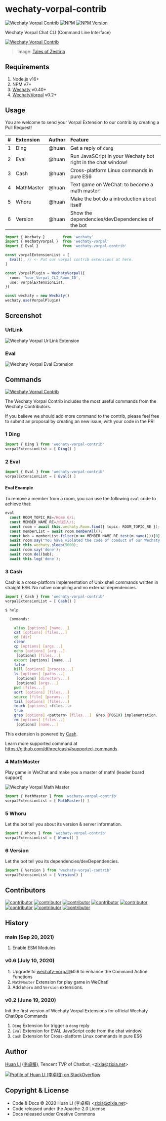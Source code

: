 # wechaty-vorpal-contrib

[![Wechaty Vorpal Contrib](https://img.shields.io/badge/Wechaty-Vorpal-brightgreen.svg)](https://github.com/wechaty/wechaty-vorpal)
[![NPM](https://github.com/wechaty/wechaty-vorpal-contrib/workflows/NPM/badge.svg)](https://github.com/wechaty/wechaty-vorpal-contrib/actions?query=workflow%3ANPM)
 [![NPM Version](https://img.shields.io/npm/v/wechaty-vorpal-contrib?color=brightgreen)](https://www.npmjs.com/package/wechaty-vorpal-contrib)

Wechaty Vorpal Chat CLI (Command Line Interface)

[![Wechaty Vorpal Contrib](docs/images/vorpal-contrib.png)](https://github.com/wechaty/wechaty-vorpal-contrib)

> Image: [Tales of Zestiria](https://shyonaaisha.tumblr.com/post/146096253441/neylakiiroisenkou-tales-of-zestiria-weapons)

## Requirements

1. Node.js v16+
2. NPM v7+
3. [Wechaty](https://github.com/wechaty/wechaty) v0.40+
4. [WechatyVorpal](https://github.com/wechaty/wechaty-vorpal) v0.2+

## Usage

You are welcome to send your Vorpal Extension to our contrib by creating a Pull Request!

| # | Extension | Author | Feature |
| :--- | :--- | :--- | :--- |
| 1 | Ding | @huan | Get a reply of `dong` |
| 2 | Eval | @huan | Run JavaSCript in your Wechaty bot right in the chat window! |
| 3 | Cash | @huan | Cross-platform Linux commands in pure ES6 |
| 4 | MathMaster | @huan | Text game on WeChat: to become a math master! |
| 5 | Whoru | @huan | Make the bot do a introduction about itself |
| 6 | Version | @huan | Show the dependencies/devDependencies of the bot |

```ts
import { Wechaty }        from 'wechaty'
import { WechatyVorpal }  from 'wechaty-vorpal'
import { Eval }           from 'wechaty-vorpal-contrib'

const vorpalExtensionList = [
  Eval(), // <- Put our vorpal contrib extensions at here.
]

const VorpalPlugin = WechatyVorpal({
  room: 'Your_Vorpal_CLI_Room_ID',
  use: vorpalExtensionList,
})

const wechaty = new Wechaty()
wechaty.use(VorpalPlugin)
```

## Screenshot

### UrlLink

![Wechaty Vorpal UrlLink Extension](docs/images/wechaty-vorpal-url-link.png)

### Eval

![Wechaty Vorpal Eval Extension](docs/images/wechaty-vorpal-eval.png)

## Commands

[![Wechaty Vorpal Contrib](https://img.shields.io/badge/Wechaty%20Vorpal-Contrib-brightgreen.svg)](https://github.com/wechaty/wechaty-vorpal-contrib)

The Wechaty Vorpal Contrib includes the most useful commands from the Wechaty Contributors.

If you believe we should add more command to the contrib, please feel free to submit an proposal by creating an new issue, with your code in the PR!

### 1 Ding

```ts
import { Ding } from 'wechaty-vorpal-contrib'
vorpalExtensionList = [ Ding() ]
```

### 2 Eval

```ts
import { Eval } from 'wechaty-vorpal-contrib'
vorpalExtensionList = [ Eval() ]
```

#### Eval Example

To remove a member from a room, you can use the following `eval` code to achieve that:

```ts
eval
  const ROOM_TOPIC_RE=/Home 6/i;
  const MEMBER_NAME_RE=/纸超人/i;
  const room = await this.wechaty.Room.find({ topic: ROOM_TOPIC_RE });
  const memberList = await room.memberAll();
  const bob = memberList.filter(m => MEMBER_NAME_RE.test(m.name()))[0];
  await room.say("You have violated the code of conduct of our Wechaty Developers's Room, we need to move you out of this room.", bob);
  await this.wechaty.sleep(5000);
  await room.say('done');
  await room.del(bob);
  await this.log('done');
```

### 3 Cash

Cash is a cross-platform implementation of Unix shell commands written in straight ES6. No native compiling and no external dependencies.

```ts
import { Cash } from 'wechaty-vorpal-contrib'
vorpalExtensionList = [ Cash() ]
```

```sh
$ help

  Commands:

    alias [options] [name...]
    cat [options] [files...]
    cd [dir]
    clear
    cp [options] [args...]
    echo [options] [arg...]
     [options] [files...]
    export [options] [name...]
    false
    kill [options] [process...]
    ls [options] [paths...]
     [options] [directory...]
     [options] [args...]
    pwd [files...]
    sort [options] [files...]
    source [file] [params...]
    tail [options] [files...]
    touch [options] <files...>
    true
    grep [options] <pattern> [files...]  Grep (POSIX) implementation.
    rm [options] [files...]
     [options] [name...]
```

This extension is powered by [Cash](https://github.com/dthree/cash).

Learn more supported command at <https://github.com/dthree/cash#supported-commands>

### 4 MathMaster

Play game in WeChat and make you a master of math! (leader board support)

![Wechaty Vorpal Math Master](docs/images/math-master.png)

```ts
import { MathMaster } from 'wechaty-vorpal-contrib'
vorpalExtensionList = [ MathMaster() ]
```

### 5 Whoru

Let the bot tell you about its version & server information.

```ts
import { Whoru } from 'wechaty-vorpal-contrib'
vorpalExtensionList = [ Whoru() ]
```

### 6 Version

Let the bot tell you its dependencies/devDependencies.

```ts
import { Version } from 'wechaty-vorpal-contrib'
vorpalExtensionList = [ Version() ]
```

## Contributors

[![contributor](https://sourcerer.io/fame/huan/wechaty/wechaty-vorpal-contrib/images/0)](https://sourcerer.io/fame/huan/wechaty/wechaty-vorpal-contrib/links/0)
[![contributor](https://sourcerer.io/fame/huan/wechaty/wechaty-vorpal-contrib/images/1)](https://sourcerer.io/fame/huan/wechaty/wechaty-vorpal-contrib/links/1)
[![contributor](https://sourcerer.io/fame/huan/wechaty/wechaty-vorpal-contrib/images/2)](https://sourcerer.io/fame/huan/wechaty/wechaty-vorpal-contrib/links/2)
[![contributor](https://sourcerer.io/fame/huan/wechaty/wechaty-vorpal-contrib/images/3)](https://sourcerer.io/fame/huan/wechaty/wechaty-vorpal-contrib/links/3)
[![contributor](https://sourcerer.io/fame/huan/wechaty/wechaty-vorpal-contrib/images/4)](https://sourcerer.io/fame/huan/wechaty/wechaty-vorpal-contrib/links/4)
[![contributor](https://sourcerer.io/fame/huan/wechaty/wechaty-vorpal-contrib/images/5)](https://sourcerer.io/fame/huan/wechaty/wechaty-vorpal-contrib/links/5)
[![contributor](https://sourcerer.io/fame/huan/wechaty/wechaty-vorpal-contrib/images/6)](https://sourcerer.io/fame/huan/wechaty/wechaty-vorpal-contrib/links/6)
[![contributor](https://sourcerer.io/fame/huan/wechaty/wechaty-vorpal-contrib/images/7)](https://sourcerer.io/fame/huan/wechaty/wechaty-vorpal-contrib/links/7)

## History

### main (Sep 20, 2021)

1. Enable ESM Modules

### v0.6 (July 10, 2020)

1. Upgrade to [wechaty-vorpal](https://github.com/wechaty/wechaty-vorpal)@0.6 to enhance the Command Action Functions
1. `MathMaster` Extension for play game in WeChat!
1. Add `Whoru` and `Version` extensions.

### v0.2 (June 19, 2020)

Init the first version of Wechaty Vorpal Extensions for official Wechaty ChatOps Commands

1. `Ding` Extension for trigger a `dong` reply
1. `Eval` Extension for EVAL JavaScript code from the chat window!
1. `Cash` Extension for Cross-platform Linux commands in pure ES6

## Author

[Huan LI](https://github.com/huan) ([李卓桓](http://linkedin.com/in/zixia)), Tencent TVP of Chatbot, \<zixia@zixia.net\>

[![Profile of Huan LI (李卓桓) on StackOverflow](https://stackexchange.com/users/flair/265499.png)](https://stackexchange.com/users/265499)

## Copyright & License

- Code & Docs © 2020 Huan LI (李卓桓) \<zixia@zixia.net\>
- Code released under the Apache-2.0 License
- Docs released under Creative Commons
